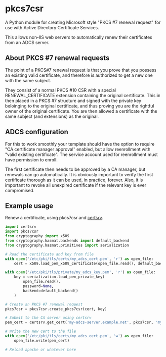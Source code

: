 pkcs7csr
=====
A Python module for creating Microsoft style "PKCS #7 renewal request" for use with Active Directory Certificate Services.

This allows non-IIS web servers to automatically renew their certificates from an ADCS server.

## About PKCS #7 renewal requests
The point of a PKCS#7 renewal request is that you prove that you possess an existing valid certificate, and therefore is authorized to get a new one with the same subject.

They consist of a normal PKCS #10 CSR with a special RENEWAL_CERTIFICATE extension containing the original certificate. This in then placed in a PKCS #7 structure and signed with the private key beloinging to the original certificate, and thus proving you are the rightful owner of the original certificate. You are then allowed a certificate with the same subject (and extensions) as the original.

## ADCS configuration
For this to work smoothly your template should have the option to require "CA certificate manager approval" enabled, but allow reenrollment with "valid existing certificate". The service account used for reenrollment must have permission to enroll.

The first certificate then needs to be approved by a CA manager, but renewals can go automatically. It is obviously important to verify the first certificate thorough as it can be used, in practice, forever. Also, it is important to revoke all unexpired certificate if the relevant key is ever compromised.

## Example usage
Renew a certificate, using pkcs7csr and [certsrv](https://github.com/magnuswatn/certsrv).

```python
import certsrv
import pkcs7csr
from cryptography import x509
from cryptography.hazmat.backends import default_backend
from cryptography.hazmat.primitives import serialization

# Read the certificate and key from file
with open('/etc/pki/tls/certs/my_adcs_cert.pem', 'r') as open_file:
    cert = x509.load_pem_x509_certificate(open_file.read(), default_backend())

with open('/etc/pki/tls/private/my_adcs_key.pem', 'r') as open_file:
    key = serialization.load_pem_private_key(
        open_file.read(),
        password=None,
        backend=default_backend()
    )

# Create an PKCS #7 renewal request
pkcs7csr = pkcs7csr.create_pkcs7csr(cert, key)

# Submit to the CA server using certsrv
pem_cert = certsrv.get_cert('my-adcs-server.example.net', pkcs7csr, 'myTemplate', 'myUser', 'myPassword')

# Write the new cert to the file
with open('/etc/pki/tls/certs/my_adcs_cert.pem', 'w') as open_file:
    open_file.write(pem_cert)

# Reload apache or whatever here

```
